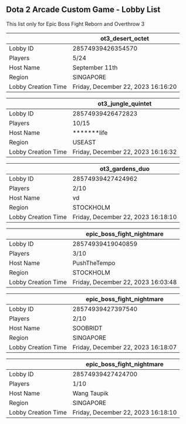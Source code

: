 ## Dota 2 Arcade Custom Game - Lobby List

This list only for Epic Boss Fight Reborn and Overthrow 3

|  | ot3_desert_octet |
| ------ | ------ |
| Lobby ID | 28574939426354570 |
| Players | 5/24 |
| Host Name | September 11th |
| Region | SINGAPORE |
| Lobby Creation Time | Friday, December 22, 2023 16:16:20 |


|  | ot3_jungle_quintet |
| ------ | ------ |
| Lobby ID | 28574939426472823 |
| Players | 10/15 |
| Host Name | *******life |
| Region | USEAST |
| Lobby Creation Time | Friday, December 22, 2023 16:16:32 |


|  | ot3_gardens_duo |
| ------ | ------ |
| Lobby ID | 28574939427424962 |
| Players | 2/10 |
| Host Name | vd |
| Region | STOCKHOLM |
| Lobby Creation Time | Friday, December 22, 2023 16:18:10 |


|  | epic_boss_fight_nightmare |
| ------ | ------ |
| Lobby ID | 28574939419040859 |
| Players | 3/10 |
| Host Name | PushTheTempo |
| Region | STOCKHOLM |
| Lobby Creation Time | Friday, December 22, 2023 16:03:48 |


|  | epic_boss_fight_nightmare |
| ------ | ------ |
| Lobby ID | 28574939427397540 |
| Players | 2/10 |
| Host Name | SOOBRIDT |
| Region | SINGAPORE |
| Lobby Creation Time | Friday, December 22, 2023 16:18:07 |


|  | epic_boss_fight_nightmare |
| ------ | ------ |
| Lobby ID | 28574939427424700 |
| Players | 1/10 |
| Host Name | Wang Taupik |
| Region | SINGAPORE |
| Lobby Creation Time | Friday, December 22, 2023 16:18:10 |


